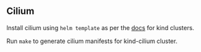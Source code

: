 Cilium
---

Install cilium using `helm template` as per the [docs](https://docs.cilium.io/en/v1.8/gettingstarted/kind/) for kind clusters.

Run `make` to generate cilium manifests for kind-cilium cluster.
